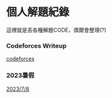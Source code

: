 # 個人解題紀錄
這裡就是丟各種解題CODE，偶爾會整理(?)
### Codeforces Writeup
[codeforces](codeforces)  
### 2023暑假
[2023/7/8](2023/7/8)  
